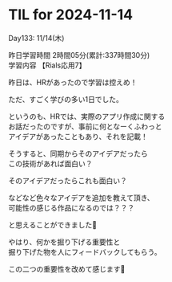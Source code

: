 # TIL for 2024-11-14

Day133: 11/14(木)<br>

昨日学習時間 2時間05分(累計:337時間30分)<br>
学習内容 【Rials応用7】<br>

昨日は、HRがあったので学習は控えめ！<br>

ただ、すごく学びの多い1日でした。<br>

というのも、HRでは、実際のアプリ作成に関する<br>
お話だったのですが、事前に何となーくふわっと<br>
アイデアがあったこともあり、それを記載！<br>

そうすると、同期からそのアイデアだったら<br>
この技術があれば面白い？<br>

そのアイデアだったらこれも面白い？<br>

などなど色々なアイデアを追加を教えて頂き、<br>
可能性の感じる作品になるのでは？？？<br>

と思えることができました🙏<br>

やはり、何かを掘り下げる重要性と<br>
掘り下げた物を人にフィードバックしてもらう。<br>

この二つの重要性を改めて感じます🙏<br>